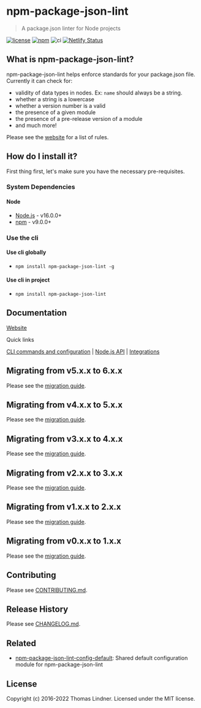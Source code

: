 # npm-package-json-lint

> A package.json linter for Node projects


[![license](https://img.shields.io/github/license/tclindner/npm-package-json-lint.svg?maxAge=2592000&style=flat-square)](https://github.com/tclindner/npm-package-json-lint/blob/master/LICENSE)
[![npm](https://img.shields.io/npm/v/npm-package-json-lint.svg?maxAge=2592000?style=flat-square)](https://www.npmjs.com/package/npm-package-json-lint)
![ci](https://github.com/tclindner/npm-package-json-lint/workflows/ci/badge.svg?branch=master)
[![Netlify Status](https://api.netlify.com/api/v1/badges/e76a30d9-13f0-4691-a49b-454570589de2/deploy-status)](https://app.netlify.com/sites/npmpackagejsonlint/deploys)


## What is npm-package-json-lint?

npm-package-json-lint helps enforce standards for your package.json file.
Currently it can check for:

* validity of data types in nodes. Ex: `name` should always be a string.
* whether a string is a lowercase
* whether a version number is a valid
* the presence of a given module
* the presence of a pre-release version of a module
* and much more!

Please see the [website](https://npmpackagejsonlint.org/docs/rules) for a list of rules.

## How do I install it?

First thing first, let's make sure you have the necessary pre-requisites.

### System Dependencies

#### Node

* [Node.js](https://nodejs.org/) - v16.0.0+
* [npm](http://npmjs.com) - v9.0.0+

### Use the cli

#### Use cli globally

* `npm install npm-package-json-lint -g`

#### Use cli in project

* `npm install npm-package-json-lint`

## Documentation

[Website](https://npmpackagejsonlint.org)

Quick links

[CLI commands and configuration](https://npmpackagejsonlint.org/docs/cli) | [Node.js API](https://npmpackagejsonlint.org/docs/api) | [Integrations](https://npmpackagejsonlint.org/docs/integrations)

## Migrating from v5.x.x to 6.x.x

Please see the [migration guide](https://npmpackagejsonlint.org/docs/v5-to-v6).

## Migrating from v4.x.x to 5.x.x

Please see the [migration guide](https://npmpackagejsonlint.org/docs/v4-to-v5).

## Migrating from v3.x.x to 4.x.x

Please see the [migration guide](https://npmpackagejsonlint.org/docs/v3-to-v4).

## Migrating from v2.x.x to 3.x.x

Please see the [migration guide](https://npmpackagejsonlint.org/docs/v2-to-v3).

## Migrating from v1.x.x to 2.x.x

Please see the [migration guide](https://npmpackagejsonlint.org/docs/v1-to-v2).

## Migrating from v0.x.x to 1.x.x

Please see the [migration guide](https://npmpackagejsonlint.org/docs/v0-to-v1).

## Contributing

Please see [CONTRIBUTING.md](CONTRIBUTING.md).

## Release History

Please see [CHANGELOG.md](CHANGELOG.md).

## Related

* [npm-package-json-lint-config-default](https://github.com/tclindner/npm-package-json-lint-config-default): Shared default configuration module for npm-package-json-lint

## License

Copyright (c) 2016-2022 Thomas Lindner. Licensed under the MIT license.
